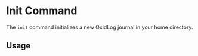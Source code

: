 # Init Command

The `init` command initializes a new OxidLog journal in your home directory.

## Usage

